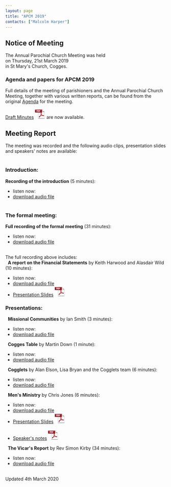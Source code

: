 ```yaml
---
layout: page
title: "APCM 2019"
contacts: ["Malcolm Harper"]
---
```

## Notice of Meeting

The Annual Parochial Church Meeting was held<br>
on Thursday, 21st March 2019<br>
in St Mary's Church, Cogges.

### Agenda and papers for APCM 2019

Full details of the meeting of parishioners and the Annual Parochial Church Meeting, together with various written reports, can be found
from the original [Agenda](agenda.html "Opens link to the 'Agenda and papers for APCM 2019' page") for the meeting.

[Draft Minutes](/documents/apcm/2019/Apcm19_minutes.pdf "Opens link to the Apcm19_minutes.pdf document") ![PDF](/images/pdficon_large.png) are now available.


## Meeting Report

The meeting was recorded and the following audio clips, presentation slides and speakers' notes are available:<br><br>

### Introduction:

**Recording of the introduction** (5 minutes):
- listen now: <audio src="/documents/APCM-2019-03-21-audio-Introduction.mp3" type="audio/mpeg"></audio>
- [download audio file ](/documents/APCM-2019-03-21-audio-Introduction.mp3 "'APCM-2019-03-21-audio-Introduction.mp3' audio file")<br><br>

### The formal meeting:

**Full recording of the formal meeting** (31 minutes):
- listen now: <audio src="/documents/APCM-2019-03-21-audio-Business.mp3" type="audio/mpeg"></audio>
- [download audio file ](/documents/APCM-2019-03-21-audio-Business.mp3 "'APCM-2019-03-21-audio-Business.mp3' audio file")<br><br>

The full recording above includes:<br>
&nbsp;&nbsp;**A report on the Financial Statements** by Keith Harwood and Alasdair Wild (10 minutes):
- listen now: <audio src="/documents/APCM-2019-03-21-audio-Finance.mp3" type="audio/mpeg"></audio>
- [download audio file ](/documents/APCM-2019-03-21-audio-Finance.mp3 "'APCM-2019-03-21-audio-Finance.mp3' audio file")
- [Presentation Slides](/documents/APCM-2019-03-21-slides-Finance%20Presentation.pdf "'APCM-2019-03-21-slides-Finance Presentation.pdf' document") ![PDF](/images/pdficon_large.png)

### Presentations:

&nbsp;&nbsp;**Missional Communities** by Ian Smith (3 minutes):
- listen now: <audio src="/documents/APCM-2019-03-21-audio-Missional%20Communities%20Presentation.mp3" type="audio/mpeg"></audio>
- [download audio file ](/documents/APCM-2019-03-21-audio-Missional%20Communities%20Presentation.mp3 "'APCM-2019-03-21-audio-Missional Communities Presentation.mp3' audio file")

&nbsp;&nbsp;**Cogges Table** by Martin Down (1 minute):
- listen now: <audio src="/documents/APCM-2019-03-21-audio-Cogges%20Table%20Presentation.mp3" type="audio/mpeg"></audio>
- [download audio file ](/documents/APCM-2019-03-21-audio-Cogges%20Table%20Presentation.mp3 "'APCM-2019-03-21-audio-Cogges Table Presentation.mp3' audio file")

&nbsp;&nbsp;**Cogglets** by Alan Elson, Lisa Bryan and the Cogglets team (6 minutes):
- listen now: <audio src="/documents/APCM-2019-03-21-audio-Cogglets%20Presentation.mp3" type="audio/mpeg"></audio>
- [download audio file ](/documents/APCM-2019-03-21-audio-Cogglets%20Presentation.mp3 "'APCM-2019-03-21-audio-Cogglets Presentation.mp3' audio file")

&nbsp;&nbsp;**Men's Ministry** by Chris Jones (6 minutes):
- listen now: <audio src="/documents/APCM-2019-03-21-audio-Men's%20Ministry%20Presentation.mp3" type="audio/mpeg"></audio>
- [download audio file ](/documents/APCM-2019-03-21-audio-Men's%20Ministry%20Presentation.mp3 "'APCM-2019-03-21-audio-Men's Ministry Presentation.mp3' audio file")
- [Presentation Slides](/documents/APCM-2019-03-21-slides-Men’s%20Ministry.pdf "'APCM-2019-03-21-slides-Men’s Ministry.pdf' document") ![PDF](/images/pdficon_large.png)<br><br>
- [Speaker's notes](/documents/APCM-2019-03-21-notes-Men’s%20Ministry.pdf "'APCM-2019-03-21-notes-Men’s Ministry.pdf' document") ![PDF](/images/pdficon_large.png)

&nbsp;&nbsp;**The Vicar's Report** by Rev Simon Kirby (34 minutes):
- listen now: <audio src="/documents/APCM-2019-03-21-audio-Thanks%20and%20Simon's%20Talk.mp3" type="audio/mpeg"></audio>
- [download audio file ](/documents/APCM-2019-03-21-audio-Thanks%20and%20Simon's%20Talk.mp3 "'APCM-2019-03-21-audio-Thanks and Simon's Talk.mp3' audio file")

<br>
<span>Updated 4th March 2020</span>

<br><br>
